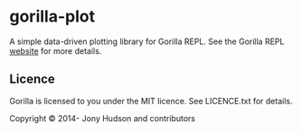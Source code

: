 # gorilla-plot

A simple data-driven plotting library for Gorilla REPL. See the Gorilla REPL [website](http://gorilla-repl.org) for more
details.

## Licence

Gorilla is licensed to you under the MIT licence. See LICENCE.txt for details.

Copyright © 2014- Jony Hudson and contributors
